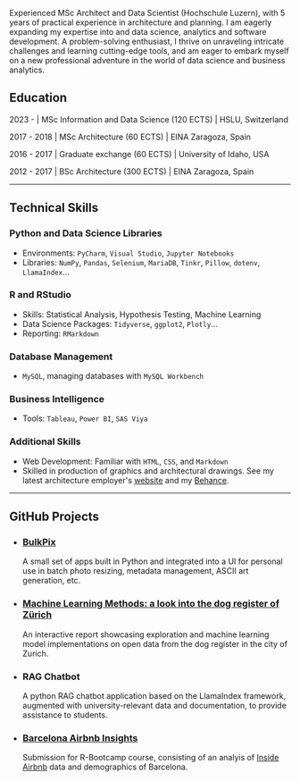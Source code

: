 Experienced MSc Architect and Data Scientist (Hochschule Luzern), with 5 years of practical experience in architecture and planning. I am eagerly expanding my expertise into and data science, analytics and software development. A problem-solving enthusiast, I thrive on unraveling intricate challenges and learning cutting-edge tools, and am eager to embark myself on a new professional adventure in the world of data science and business analytics.

## Education

2023 -  | MSc Information and Data Science (120 ECTS) | HSLU, Switzerland		

2017 - 2018  | MSc Architecture (60 ECTS)	| EINA Zaragoza, Spain

2016 - 2017 | Graduate exchange (60 ECTS)    | University of Idaho, USA 	

2012 - 2017 | BSc Architecture (300 ECTS)        | EINA Zaragoza, Spain

---

## Technical Skills

### Python and Data Science Libraries
- Environments: `PyCharm`, `Visual Studio`, `Jupyter Notebooks`
- Libraries: `NumPy`, `Pandas`, `Selenium`, `MariaDB`, `Tinkr`, `Pillow`, `dotenv`, `LlamaIndex`...

### R and RStudio
- Skills: Statistical Analysis, Hypothesis Testing, Machine Learning
- Data Science Packages: `Tidyverse`, `ggplot2`, `Plotly`...
- Reporting: `RMarkdown`

### Database Management
- `MySQL`, managing databases with `MySQL Workbench`

### Business Intelligence
- Tools: `Tableau`, `Power BI`, `SAS Viya`

### Additional Skills
- Web Development: Familiar with `HTML`, `CSS`, and `Markdown`
- Skilled in production of graphics and architectural drawings. See my latest architecture employer's [website](https://www.scopearch.ch/) and my [Behance](https://www.scopearch.ch/).
      
---

## GitHub Projects

- ### [BulkPix](https://github.com/leinadher/BulkPix)
  A small set of apps built in Python and integrated into a UI for personal use in batch photo resizing, metadata management, ASCII art generation, etc.
  
- ### [Machine Learning Methods: a look into the dog register of Zürich](https://leinadher.shinyapps.io/ml1_final_dogs/)
  An interactive report showcasing exploration and machine learning model implementations on open data from the dog register in the city of Zurich.

- ### RAG Chatbot
  A python RAG chatbot application based on the LlamaIndex framework, augmented with university-relevant data and documentation, to provide assistance to students.
  
- ### [Barcelona Airbnb Insights](https://github.com/leinadher/RB01_AirBnB_TwoCities)
  Submission for R-Bootcamp course, consisting of an analyis of [Inside Airbnb](http://insideairbnb.com/) data and demographics of Barcelona.
